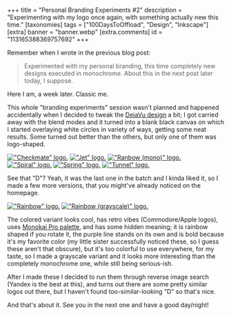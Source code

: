 +++
title = "Personal Branding Experiments #2"
description = "Experimenting with my logo once again, with something actually new this time."
[taxonomies]
tags = ["100DaysToOffload", "Design", "Inkscape"]
[extra]
banner = "banner.webp"
[extra.comments]
id = "113165388369757692"
+++

Remember when I wrote in the previous blog post:

> Experimented with my personal branding, this time completely new designs executed in monochrome. About this in the next post later today, I suppose.

Here I am, a week later. Classic me.

This whole "branding experiments" session wasn't planned and happened accidentally when I decided to tweak the [DejaVu design](@/blog/2024-08-17-brand-experiments/index.md) a bit; I got carried away with the blend modes and it turned into a blank black canvas on which I started overlaying white circles in variety of ways, getting some neat results. Some turned out better than the others, but only one of them was logo-shaped.

<div class="media-grid-markdown">

[!["Checkmate" logo.](checkmate.png)](https://codeberg.org/daudix/archive/raw/commit/47b37a11a8df0d8656cf3e0858d64c1511b384dd/daudix/experiments/checkmate.png)
[!["Jet" logo.](jet.png)](https://codeberg.org/daudix/archive/raw/commit/47b37a11a8df0d8656cf3e0858d64c1511b384dd/daudix/experiments/jet.png)
[!["Ranbow (mono)" logo.](rainbow-mono.png)](https://codeberg.org/daudix/archive/raw/commit/47b37a11a8df0d8656cf3e0858d64c1511b384dd/daudix/experiments/rainbow-mono.png)
[!["Spiral" logo.](spiral.png)](https://codeberg.org/daudix/archive/raw/commit/47b37a11a8df0d8656cf3e0858d64c1511b384dd/daudix/experiments/spiral.png)
[!["Spring" logo.](spring.png)](https://codeberg.org/daudix/archive/raw/commit/47b37a11a8df0d8656cf3e0858d64c1511b384dd/daudix/experiments/spring.png)
[!["Tunnel" logo.](tunnel.png)](https://codeberg.org/daudix/archive/raw/commit/47b37a11a8df0d8656cf3e0858d64c1511b384dd/daudix/experiments/tunnel.png)
</div>

See that "D"? Yeah, it was the last one in the batch and I kinda liked it, so I made a few more versions, that you might've already noticed on the homepage.

<div class="media-grid-markdown">

[!["Rainbow" logo.](rainbow.png)](https://codeberg.org/daudix/archive/raw/commit/47b37a11a8df0d8656cf3e0858d64c1511b384dd/daudix/experiments/rainbow.png)
[!["Rainbow (grayscale)" logo.](rainbow-grayscale.png)](https://codeberg.org/daudix/archive/raw/commit/47b37a11a8df0d8656cf3e0858d64c1511b384dd/daudix/experiments/rainbow-grayscale.png)
</div>

The colored variant looks cool, has retro vibes (Commodore/Apple logos), uses [Monokai Pro palette](https://github.com/subtheme-dev/monokai-pro/blob/4978c01ff3116e4dd19825d93e4e6c182d361764/colors/default.yaml), and has some hidden meaning; <span class="spoiler solid">it is rainbow shaped if you rotate it, the purple line stands on its own and is bold because it's my favorite color</span> (my little sister successfully noticed these, so I guess these aren't that obscure), but it's too colorful to use everywhere, for my taste, so I made a grayscale variant and it looks more interesting than the completely monochrome one, while still being serious-ish.

After I made these I decided to run them through reverse image search (Yandex is the best at this), and turns out there are some pretty similar logos out there, but I haven't found too-similar-looking "D" so that's nice.

And that's about it. See you in the next one and have a good day/night!
